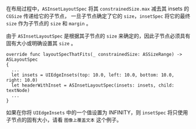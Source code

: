 在布局过程中，`ASInsetLayoutSpec` 将其 `constrainedSize.max` 减去其 insets 的 `CGSize` 传递给它的子节点， 一旦子节点确定了它的 `size`，`insetSpec` 将它的最终 `size` 作为子节点的 `size` 和 `margin` 。

由于 `ASInsetLayoutSpec` 是根据其子节点的 `size` 来确定的，因此子节点必须具有固有大小或明确设置其 `size` 。


```
override func layoutSpecThatFits(_ constrainedSize: ASSizeRange) -> ASLayoutSpec
{
  ...
  let insets = UIEdgeInsets(top: 10.0, left: 10.0, bottom: 10.0, right: 10.0)
  let headerWithInset = ASInsetLayoutSpec(insets: insets, child: textNode)
  ...
}
```

如果在你将 `UIEdgeInsets` 中的一个值设置为 INFINITY，则 `insetSpec` 将只使用子节点的固有大小，请看 `图像上覆盖文本` 这个例子。